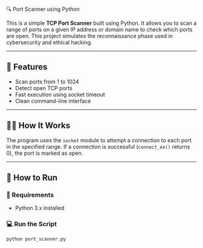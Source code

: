 🔍 Port Scanner using Python

This is a simple **TCP Port Scanner** built using Python. It allows you to scan a range of ports on a given IP address or domain name to check which ports are open. This project simulates the reconnaissance phase used in cybersecurity and ethical hacking.

---

## 📌 Features

- Scan ports from 1 to 1024
- Detect open TCP ports
- Fast execution using socket timeout
- Clean command-line interface

---

## 🧑‍💻 How It Works

The program uses the `socket` module to attempt a connection to each port in the specified range. If a connection is successful (`connect_ex()` returns 0), the port is marked as open.

---

## 🚀 How to Run

### 🔧 Requirements
- Python 3.x installed

### 💻 Run the Script
```bash
python port_scanner.py
